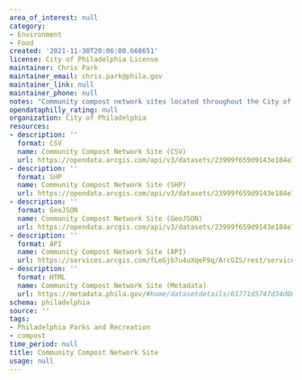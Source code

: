 ```yaml
---
area_of_interest: null
category:
- Environment
- Food
created: '2021-11-30T20:06:00.668651'
license: City of Philadelphia License
maintainer: Chris Park
maintainer_email: chris.park@phila.gov
maintainer_link: null
maintainer_phone: null
notes: "Community compost network sites located throughout the City of Philadelphia."
opendataphilly_rating: null
organization: City of Philadelphia
resources:
- description: ''
  format: CSV
  name: Community Compost Network Site (CSV)
  url: https://opendata.arcgis.com/api/v3/datasets/23999f659d9143e184e72c8e5a2bc1df_0/downloads/data?format=csv&spatialRefId=4326
- description: ''
  format: SHP
  name: Community Compost Network Site (SHP)
  url: https://opendata.arcgis.com/api/v3/datasets/23999f659d9143e184e72c8e5a2bc1df_0/downloads/data?format=shp&spatialRefId=4326
- description: ''
  format: GeoJSON
  name: Community Compost Network Site (GeoJSON)
  url: https://opendata.arcgis.com/api/v3/datasets/23999f659d9143e184e72c8e5a2bc1df_0/downloads/data?format=shp&spatialRefId=4326
- description: ''
  format: API
  name: Community Compost Network Site (API)
  url: https://services.arcgis.com/fLeGjb7u4uXqeF9q/ArcGIS/rest/services/Community_Compost_Network_Site/FeatureServer/0/query?where=1%3D1
- description: ''
  format: HTML
  name: Community Compost Network Site (Metadata)
  url: https://metadata.phila.gov/#home/datasetdetails/61771d5747d34d0021b05b19/representationdetails/61771d5847d34d0021b05b1d/
schema: philadelphia
source: ''
tags:
- Philadelphia Parks and Recreation
- compost
time_period: null
title: Community Compost Network Site
usage: null
---
```


